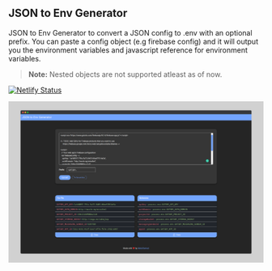 ## JSON to Env Generator
JSON to Env Generator to convert a JSON config to .env with an optional prefix. You can paste a config object (e.g firebase config) and it will output you the environment variables and javascript reference for environment variables.

> **Note:** Nested objects are not supported atleast as of now.

[![Netlify Status](https://api.netlify.com/api/v1/badges/e9a3957f-3699-4dd6-bcc8-63bac6d1690d/deploy-status)](https://app.netlify.com/sites/json-to-env-generator/deploys)


[![json to env generator screenshot](readme/json-to-env-generator-screenshot.png "JSON to Env Generator")](https://json-to-env-generator.netlify.app/)
